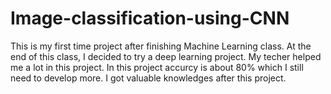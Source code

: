 # Image-classification-using-CNN

This is my first time project after finishing Machine Learning class. At the end of this class, I decided to try a deep learning project. My techer helped me a lot in this project. In this project accurcy is about 80% which I still need to develop more. I got valuable knowledges after this project.
